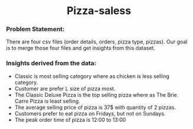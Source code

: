 <h1 align="center">Pizza-saless</h1>

<h3> Problem Statement: </h3>
There are four csv files (order details, orders, pizza type, pizzas). Our goal is to merge those four files and get insights from this dataset.

<h3> Insights derived from the data: </h3>

 - Classic is most selling category where as chicken is less selling category.
 - Customer are prefer L size of pizza most.
 - The Classic Deluxe Pizza is the top selling pizza where as The Brie Carre Pizza is least selling.
 - The average selling price of pizza is 37$ with quantity of 2 pizzas.
 - Customers prefer to eat pizza on Fridays, but not on Sundays.
 - The peak order time of pizza is 12:00 to 13:00
